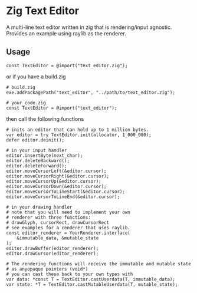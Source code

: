 # Zig Text Editor
A multi-line text editor written in zig that is rendering/input agnostic.
Provides an example using raylib as the renderer.

## Usage
`const TextEditor = @import("text_editor.zig");`

or if you have a build.zig

```
# build.zig
exe.addPackagePath("text_editor", "../path/to/text_editor.zig");

# your_code.zig
const TextEditor = @import("text_editor");
```

then call the following functions

```
# inits an editor that can hold up to 1 million bytes.
var editor = try TextEditor.init(allocator, 1_000_000);
defer editor.deinit();

# in your input handler
editor.insertByte(next_char);
editor.deleteBackward();
editor.deleteForward();
editor.moveCursorLeft(&editor.cursor);
editor.moveCursorRight(&editor.cursor);
editor.moveCursorUp(&editor.cursor);
editor.moveCursorDown(&editor.cursor);
editor.moveCursorToLineStart(&editor.cursor);
editor.moveCursorToLineEnd(&editor.cursor);

# in your drawing handler
# note that you will need to implement your own
# renderer with three functions:
# drawGlyph, cursorRect, drawCursorRect
# see examples for a renderer that uses raylib.
const editor_renderer = YourRenderer.interface(
    &immutable_data, &mutable_state
);
editor.drawBuffer(editor_renderer);
editor.drawCursor(editor_renderer);

# The rendering functions will receive the immutable and mutable state
# as anyopaque pointers (void*)
# you can cast these back to your own types with
var data: *const T = TextEditor.castUserdata(T, immutable_data);
var state: *T = TextEditor.castMutableUserdata(T, mutable_state);

```